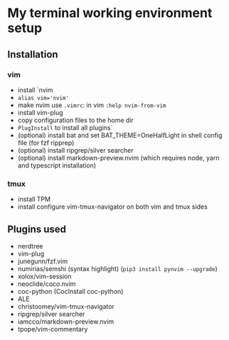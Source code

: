 # My terminal working environment setup

## Installation
### vim
- install `nvim
- `alias vim='nvim'`
- make nvim use `.vimrc`: in vim `:help nvim-from-vim`
- install vim-plug
- copy configuration files to the home dir
- `PlugInstall` to install all plugins`
- (optional) install bat and set BAT_THEME=OneHalfLight in shell config file (for fzf ripprep)
- (optional) install ripgrep/silver searcher
- (optional) install markdown-preview.nvim (which requires node, yarn and typescript
  installation)
### tmux
- install TPM
- install configure vim-tmux-navigator on both vim and tmux sides

## Plugins used
- nerdtree
- vim-plug
- junegunn/fzf.vim
- numirias/semshi (syntax highlight) (`pip3 install pynvim --upgrade`)
- xolox/vim-session
- neoclide/coco.nvim
- coc-python (CocInstall coc-python)
- ALE
- christoomey/vim-tmux-navigator
- ripgrep/silver searcher
- iamcco/markdown-preview.nvim
- tpope/vim-commentary

